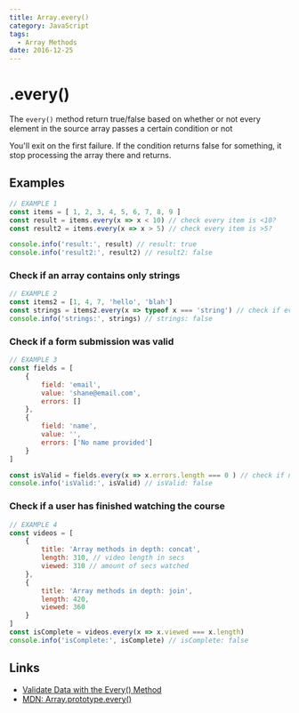 ```yaml
---
title: Array.every()
category: JavaScript
tags:
  - Array Methods
date: 2016-12-25
---
```


# .every()
The `every()` method return true/false based on whether or not every element in the source array passes a certain condition or not

You'll exit on the first failure. If the condition returns false for something, it stop processing the array there and returns.

Examples
---

```javascript
// EXAMPLE 1
const items = [ 1, 2, 3, 4, 5, 6, 7, 8, 9 ]
const result = items.every(x => x < 10) // check every item is <10?
const result2 = items.every(x => x > 5) // check every item is >5?

console.info('result:', result) // result: true
console.info('result2:', result2) // result2: false
```

### Check if an array contains only strings

```javascript
// EXAMPLE 2
const items2 = [1, 4, 7, 'hello', 'blah']
const strings = items2.every(x => typeof x === 'string') // check if every items is a string?
console.info('strings:', strings) // strings: false
```

### Check if a form submission was valid

```javascript
// EXAMPLE 3
const fields = [
	{
		field: 'email',
		value: 'shane@email.com',
		errors: []
	},
	{
		field: 'name',
		value: '',
		errors: ['No name provided']
	}
]

const isValid = fields.every(x => x.errors.length === 0 ) // check if no errors?
console.info('isValid:', isValid) // isValid: false
```

### Check if a user has finished watching the course
```javascript
// EXAMPLE 4
const videos = [
	{
		title: 'Array methods in depth: concat',
		length: 310, // video length in secs
		viewed: 310	// amount of secs watched
	},
	{
		title: 'Array methods in depth: join',
		length: 420,
		viewed: 360
	}
]
const isComplete = videos.every(x => x.viewed === x.length)
console.info('isComplete:', isComplete) // isComplete: false

```

Links
---
- [Validate Data with the Every() Method](https://egghead.io/lessons/javascript-javascript-array-methods-in-depth-every)
- [MDN: Array.prototype.every()](https://developer.mozilla.org/en/docs/Web/JavaScript/Reference/Global_Objects/Array/every)